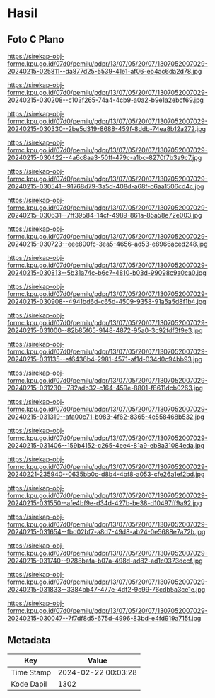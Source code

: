 # Hasil

## Foto C Plano

https://sirekap-obj-formc.kpu.go.id/07d0/pemilu/pdpr/13/07/05/20/07/1307052007029-20240215-025811--da877d25-5539-41e1-af06-eb4ac6da2d78.jpg

https://sirekap-obj-formc.kpu.go.id/07d0/pemilu/pdpr/13/07/05/20/07/1307052007029-20240215-030208--c103f265-74a4-4cb9-a0a2-b9e1a2ebcf69.jpg

https://sirekap-obj-formc.kpu.go.id/07d0/pemilu/pdpr/13/07/05/20/07/1307052007029-20240215-030330--2be5d319-8688-459f-8ddb-74ea8b12a272.jpg

https://sirekap-obj-formc.kpu.go.id/07d0/pemilu/pdpr/13/07/05/20/07/1307052007029-20240215-030422--4a6c8aa3-50ff-479c-a1bc-8270f7b3a9c7.jpg

https://sirekap-obj-formc.kpu.go.id/07d0/pemilu/pdpr/13/07/05/20/07/1307052007029-20240215-030541--91768d79-3a5d-408d-a68f-c6aa1506cd4c.jpg

https://sirekap-obj-formc.kpu.go.id/07d0/pemilu/pdpr/13/07/05/20/07/1307052007029-20240215-030631--7ff39584-14cf-4989-861a-85a58e72e003.jpg

https://sirekap-obj-formc.kpu.go.id/07d0/pemilu/pdpr/13/07/05/20/07/1307052007029-20240215-030723--eee800fc-3ea5-4656-ad53-e8966aced248.jpg

https://sirekap-obj-formc.kpu.go.id/07d0/pemilu/pdpr/13/07/05/20/07/1307052007029-20240215-030813--5b31a74c-b6c7-4810-b03d-99098c9a0ca0.jpg

https://sirekap-obj-formc.kpu.go.id/07d0/pemilu/pdpr/13/07/05/20/07/1307052007029-20240215-030908--4941bd6d-c65d-4509-9358-91a5a5d8f1b4.jpg

https://sirekap-obj-formc.kpu.go.id/07d0/pemilu/pdpr/13/07/05/20/07/1307052007029-20240215-031000--82b85f65-9148-4872-95a0-3c92fdf3f9e3.jpg

https://sirekap-obj-formc.kpu.go.id/07d0/pemilu/pdpr/13/07/05/20/07/1307052007029-20240215-031135--ef6436b4-2981-4571-af1d-034d0c94bb93.jpg

https://sirekap-obj-formc.kpu.go.id/07d0/pemilu/pdpr/13/07/05/20/07/1307052007029-20240215-031230--782adb32-c164-459e-8801-f8611dcb0263.jpg

https://sirekap-obj-formc.kpu.go.id/07d0/pemilu/pdpr/13/07/05/20/07/1307052007029-20240215-031319--afa00c71-b983-4f62-8365-4e558468b532.jpg

https://sirekap-obj-formc.kpu.go.id/07d0/pemilu/pdpr/13/07/05/20/07/1307052007029-20240215-031406--159b4152-c265-4ee4-81a9-eb8a31084eda.jpg

https://sirekap-obj-formc.kpu.go.id/07d0/pemilu/pdpr/13/07/05/20/07/1307052007029-20240221-235940--0635bb0c-d8b4-4bf8-a053-cfe26a1ef2bd.jpg

https://sirekap-obj-formc.kpu.go.id/07d0/pemilu/pdpr/13/07/05/20/07/1307052007029-20240215-031550--afe4bf9e-d34d-427b-be38-d10497ff9a92.jpg

https://sirekap-obj-formc.kpu.go.id/07d0/pemilu/pdpr/13/07/05/20/07/1307052007029-20240215-031654--fbd02bf7-a8d7-49d8-ab24-0e5688e7a72b.jpg

https://sirekap-obj-formc.kpu.go.id/07d0/pemilu/pdpr/13/07/05/20/07/1307052007029-20240215-031740--9288bafa-b07a-498d-ad82-ad1c0373dccf.jpg

https://sirekap-obj-formc.kpu.go.id/07d0/pemilu/pdpr/13/07/05/20/07/1307052007029-20240215-031833--3384bb47-477e-4df2-9c99-76cdb5a3ce1e.jpg

https://sirekap-obj-formc.kpu.go.id/07d0/pemilu/pdpr/13/07/05/20/07/1307052007029-20240215-030047--7f7df8d5-675d-4996-83bd-e4fd919a715f.jpg


## Metadata

| Key        | Value               |
| ---------- | ------------------- |
| Time Stamp | 2024-02-22 00:03:28 |
| Kode Dapil | 1302                |




